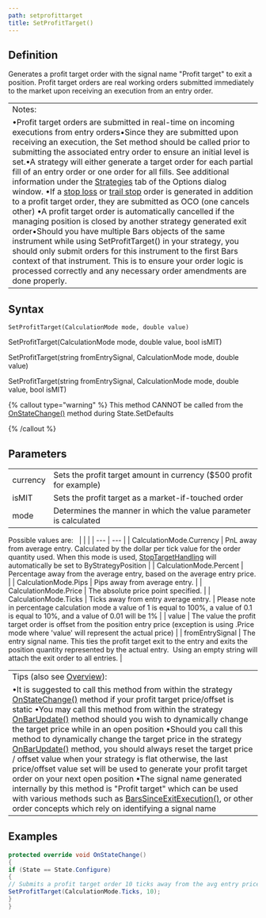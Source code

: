 ```yaml
---
path: setprofittarget
title: SetProfitTarget()
---
```


## Definition

Generates a profit target order with the signal name "Profit target" to exit a position. Profit target orders are real working orders submitted immediately to the market upon receiving an execution from an entry order.

|  |
| --- |
| Notes:
•Profit target orders are submitted in real-time on incoming executions from entry orders•Since they are submitted upon receiving an execution, the Set method should be called prior to submitting the associated entry order to ensure an initial level is set.•A strategy will either generate a target order for each partial fill of an entry order or one order for all fills. See additional information under the [Strategies](options_strategies.md) tab of the Options dialog window. •If a [stop loss](setstoploss.md) or [trail stop](settrailstop.md) order is generated in addition to a profit target order, they are submitted as OCO (one cancels other) •A profit target order is automatically cancelled if the managing position is closed by another strategy generated exit order•Should you have multiple Bars objects of the same instrument while using SetProfitTarget() in your strategy, you should only submit orders for this instrument to the first Bars context of that instrument. This is to ensure your order logic is processed correctly and any necessary order amendments are done properly. |

## Syntax

`SetProfitTarget(CalculationMode mode, double value)`

SetProfitTarget(CalculationMode mode, double value, bool isMIT)

SetProfitTarget(string fromEntrySignal, CalculationMode mode, double value)

SetProfitTarget(string fromEntrySignal, CalculationMode mode, double value, bool isMIT)

{% callout type="warning" %}
This method CANNOT be called from the [OnStateChange()](onstatechange.md) method during State.SetDefaults

{% /callout %}

## Parameters

|  |  |
| --- | --- |
| currency | Sets the profit target amount in currency ($500 profit for example) |
| isMIT | Sets the profit target as a market-if-touched order |
| mode | Determines the manner in which the value parameter is calculated
Possible values are:
 
|  |  |
| --- | --- |
| CalculationMode.Currency | PnL away from average entry. Calculated by the dollar per tick value for the order quantity used. When this mode is used, [StopTargetHandling](stoptargethandling.md) will automatically be set to ByStrategyPosition |
| CalculationMode.Percent | Percentage away from the average entry, based on the average entry price. |
| CalculationMode.Pips | Pips away from average entry. |
| CalculationMode.Price | The absolute price point specified. |
| CalculationMode.Ticks | Ticks away from entry average entry. |
Please note in percentage calculation mode a value of 1 is equal to 100%, a value of 0.1 is equal to 10%, and a value of 0.01 will be 1% |
| value | The value the profit target order is offset from the position entry price (exception is using .Price mode where 'value' will represent the actual price) |
| fromEntrySignal | The entry signal name. This ties the profit target exit to the entry and exits the position quantity represented by the actual entry.  Using an empty string will attach the exit order to all entries. |

|  |
| --- |
| Tips (also see [Overview](managed_approach.md)):
•It is suggested to call this method from within the strategy [OnStateChange()](onstatechange.md) method if your profit target price/offset is static •You may call this method from within the strategy [OnBarUpdate()](onbarupdate.md) method should you wish to dynamically change the target price while in an open position •Should you call this method to dynamically change the target price in the strategy [OnBarUpdate()](onbarupdate.md) method, you should always reset the target price / offset value when your strategy is flat otherwise, the last price/offset value set will be used to generate your profit target order on your next open position •The signal name generated internally by this method is "Profit target" which can be used with various methods such as [BarsSinceExitExecution()](barssinceexitexecution.md), or other order concepts which rely on identifying a signal name |

## Examples

```csharp
protected override void OnStateChange()
{
if (State == State.Configure)
{
// Submits a profit target order 10 ticks away from the avg entry price
SetProfitTarget(CalculationMode.Ticks, 10);
}
}
```
